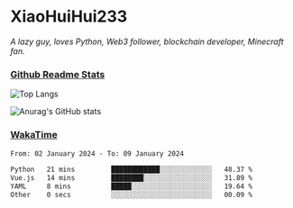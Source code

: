 # XiaoHuiHui233

*A lazy guy, loves Python, Web3 follower, blockchain developer, Minecraft fan.*

### [Github Readme Stats](https://github.com/anuraghazra/github-readme-stats)

![Top Langs](https://github-readme-stats.vercel.app/api/top-langs/?username=XiaoHuiHui233&layout=compact&theme=github_dark)

![Anurag's GitHub stats](https://github-readme-stats.vercel.app/api?username=XiaoHuiHui233&show_icons=true&theme=github_dark)

### [WakaTime](https://wakatime.com)

<!--START_SECTION:waka-->

```txt
From: 02 January 2024 - To: 09 January 2024

Python   21 mins         ████████████░░░░░░░░░░░░░   48.37 %
Vue.js   14 mins         ████████░░░░░░░░░░░░░░░░░   31.89 %
YAML     8 mins          █████░░░░░░░░░░░░░░░░░░░░   19.64 %
Other    0 secs          ░░░░░░░░░░░░░░░░░░░░░░░░░   00.09 %
```

<!--END_SECTION:waka-->
